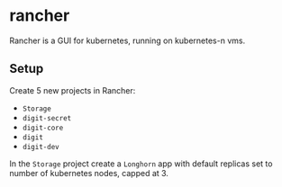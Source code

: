 # rancher

Rancher is a GUI for kubernetes, running on kubernetes-n vms.

## Setup

Create 5 new projects in Rancher:

- `Storage`
- `digit-secret`
- `digit-core`
- `digit`
- `digit-dev`

In the `Storage` project create a `Longhorn` app with default replicas set to number of kubernetes nodes, capped at 3.
